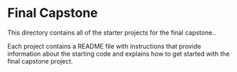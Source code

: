 # Final Capstone

This directory contains all of the starter projects for the final capstone..

Each project contains a README file with instructions that provide information about the starting code and explains how to get started with the final capstone project.
